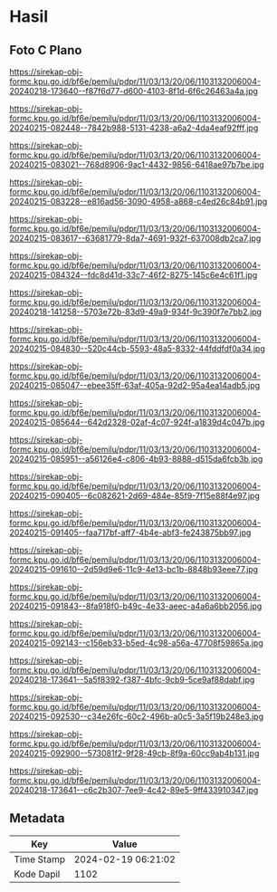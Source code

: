 # Hasil

## Foto C Plano

https://sirekap-obj-formc.kpu.go.id/bf6e/pemilu/pdpr/11/03/13/20/06/1103132006004-20240218-173640--f87f6d77-d600-4103-8f1d-6f6c26463a4a.jpg

https://sirekap-obj-formc.kpu.go.id/bf6e/pemilu/pdpr/11/03/13/20/06/1103132006004-20240215-082448--7842b988-5131-4238-a6a2-4da4eaf92fff.jpg

https://sirekap-obj-formc.kpu.go.id/bf6e/pemilu/pdpr/11/03/13/20/06/1103132006004-20240215-083021--768d8906-9ac1-4432-9856-6418ae97b7be.jpg

https://sirekap-obj-formc.kpu.go.id/bf6e/pemilu/pdpr/11/03/13/20/06/1103132006004-20240215-083228--e816ad56-3090-4958-a868-c4ed26c84b91.jpg

https://sirekap-obj-formc.kpu.go.id/bf6e/pemilu/pdpr/11/03/13/20/06/1103132006004-20240215-083617--63681779-8da7-4691-932f-637008db2ca7.jpg

https://sirekap-obj-formc.kpu.go.id/bf6e/pemilu/pdpr/11/03/13/20/06/1103132006004-20240215-084324--fdc8d41d-33c7-46f2-8275-145c6e4c61f1.jpg

https://sirekap-obj-formc.kpu.go.id/bf6e/pemilu/pdpr/11/03/13/20/06/1103132006004-20240218-141258--5703e72b-83d9-49a9-934f-9c390f7e7bb2.jpg

https://sirekap-obj-formc.kpu.go.id/bf6e/pemilu/pdpr/11/03/13/20/06/1103132006004-20240215-084830--520c44cb-5593-48a5-8332-44fddfdf0a34.jpg

https://sirekap-obj-formc.kpu.go.id/bf6e/pemilu/pdpr/11/03/13/20/06/1103132006004-20240215-085047--ebee35ff-63af-405a-92d2-95a4ea14adb5.jpg

https://sirekap-obj-formc.kpu.go.id/bf6e/pemilu/pdpr/11/03/13/20/06/1103132006004-20240215-085644--642d2328-02af-4c07-924f-a1839d4c047b.jpg

https://sirekap-obj-formc.kpu.go.id/bf6e/pemilu/pdpr/11/03/13/20/06/1103132006004-20240215-085951--a56126e4-c806-4b93-8888-d515da6fcb3b.jpg

https://sirekap-obj-formc.kpu.go.id/bf6e/pemilu/pdpr/11/03/13/20/06/1103132006004-20240215-090405--6c082621-2d69-484e-85f9-7f15e88f4e97.jpg

https://sirekap-obj-formc.kpu.go.id/bf6e/pemilu/pdpr/11/03/13/20/06/1103132006004-20240215-091405--faa717bf-aff7-4b4e-abf3-fe243875bb97.jpg

https://sirekap-obj-formc.kpu.go.id/bf6e/pemilu/pdpr/11/03/13/20/06/1103132006004-20240215-091610--2d59d9e6-11c9-4e13-bc1b-8848b93eee77.jpg

https://sirekap-obj-formc.kpu.go.id/bf6e/pemilu/pdpr/11/03/13/20/06/1103132006004-20240215-091843--8fa918f0-b49c-4e33-aeec-a4a6a6bb2056.jpg

https://sirekap-obj-formc.kpu.go.id/bf6e/pemilu/pdpr/11/03/13/20/06/1103132006004-20240215-092143--c156eb33-b5ed-4c98-a56a-47708f59865a.jpg

https://sirekap-obj-formc.kpu.go.id/bf6e/pemilu/pdpr/11/03/13/20/06/1103132006004-20240218-173641--5a5f8392-f387-4bfc-9cb9-5ce9af88dabf.jpg

https://sirekap-obj-formc.kpu.go.id/bf6e/pemilu/pdpr/11/03/13/20/06/1103132006004-20240215-092530--c34e26fc-60c2-496b-a0c5-3a5f19b248e3.jpg

https://sirekap-obj-formc.kpu.go.id/bf6e/pemilu/pdpr/11/03/13/20/06/1103132006004-20240215-092900--573081f2-9f28-49cb-8f9a-60cc9ab4b131.jpg

https://sirekap-obj-formc.kpu.go.id/bf6e/pemilu/pdpr/11/03/13/20/06/1103132006004-20240218-173641--c6c2b307-7ee9-4c42-89e5-9ff433910347.jpg


## Metadata

| Key        | Value               |
| ---------- | ------------------- |
| Time Stamp | 2024-02-19 06:21:02 |
| Kode Dapil | 1102                |



